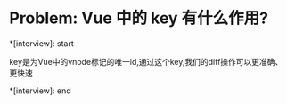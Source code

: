 # Problem: Vue 中的 key 有什么作用?

*[interview]: start

key是为Vue中的vnode标记的唯一id,通过这个key,我们的diff操作可以更准确、更快速

*[interview]: end
